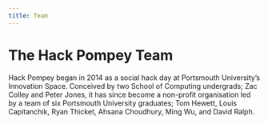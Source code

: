 ```yaml
---
title: Team
---
```


# The Hack Pompey Team

Hack Pompey began in 2014 as a social hack day at Portsmouth University’s Innovation Space. Conceived by two School of Computing undergrads; Zac Colley and Peter Jones, it has since become a non-profit organisation led by a team of six Portsmouth University graduates; Tom Hewett, Louis Capitanchik, Ryan Thicket, Ahsana Choudhury, Ming Wu, and David Ralph.
